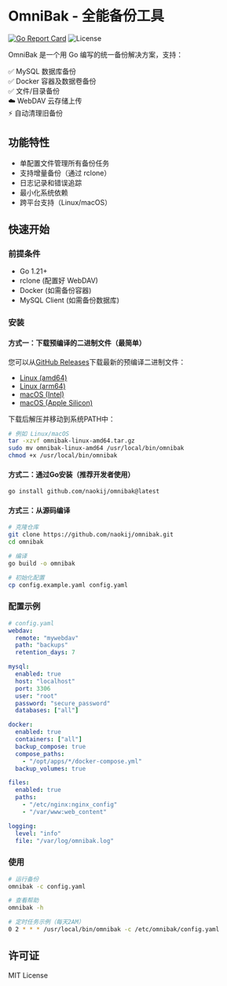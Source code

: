 # OmniBak - 全能备份工具

[![Go Report Card](https://goreportcard.com/badge/github.com/naokij/omnibak)](https://goreportcard.com/report/github.com/naokij/omnibak)
![License](https://img.shields.io/badge/license-MIT-blue)

OmniBak 是一个用 Go 编写的统一备份解决方案，支持：

✅ MySQL 数据库备份  
✅ Docker 容器及数据卷备份  
✅ 文件/目录备份  
☁️ WebDAV 云存储上传  
⚡ 自动清理旧备份

## 功能特性

- 单配置文件管理所有备份任务
- 支持增量备份（通过 rclone）
- 日志记录和错误追踪
- 最小化系统依赖
- 跨平台支持（Linux/macOS）

## 快速开始

### 前提条件
- Go 1.21+
- rclone (配置好 WebDAV)
- Docker (如需备份容器)
- MySQL Client (如需备份数据库)

### 安装

#### 方式一：下载预编译的二进制文件（最简单）

您可以从[GitHub Releases](https://github.com/naokij/omnibak/releases)下载最新的预编译二进制文件：

- [Linux (amd64)](https://github.com/naokij/omnibak/releases/latest/download/omnibak-linux-amd64.tar.gz)
- [Linux (arm64)](https://github.com/naokij/omnibak/releases/latest/download/omnibak-linux-arm64.tar.gz)
- [macOS (Intel)](https://github.com/naokij/omnibak/releases/latest/download/omnibak-darwin-amd64.tar.gz)
- [macOS (Apple Silicon)](https://github.com/naokij/omnibak/releases/latest/download/omnibak-darwin-arm64.tar.gz)

下载后解压并移动到系统PATH中：
```bash
# 例如 Linux/macOS
tar -xzvf omnibak-linux-amd64.tar.gz
sudo mv omnibak-linux-amd64 /usr/local/bin/omnibak
chmod +x /usr/local/bin/omnibak
```

#### 方式二：通过Go安装（推荐开发者使用）
```bash
go install github.com/naokij/omnibak@latest
```

#### 方式三：从源码编译
```bash
# 克隆仓库
git clone https://github.com/naokij/omnibak.git
cd omnibak

# 编译
go build -o omnibak

# 初始化配置
cp config.example.yaml config.yaml
```

### 配置示例
```yaml
# config.yaml
webdav:
  remote: "mywebdav"
  path: "backups"
  retention_days: 7

mysql:
  enabled: true
  host: "localhost"
  port: 3306
  user: "root"
  password: "secure_password"
  databases: ["all"]

docker:
  enabled: true
  containers: ["all"]
  backup_compose: true
  compose_paths: 
    - "/opt/apps/*/docker-compose.yml"
  backup_volumes: true

files:
  enabled: true
  paths:
    - "/etc/nginx:nginx_config"
    - "/var/www:web_content"

logging:
  level: "info"
  file: "/var/log/omnibak.log"
```

### 使用
```bash
# 运行备份
omnibak -c config.yaml

# 查看帮助
omnibak -h

# 定时任务示例（每天2AM）
0 2 * * * /usr/local/bin/omnibak -c /etc/omnibak/config.yaml
```

## 许可证
MIT License